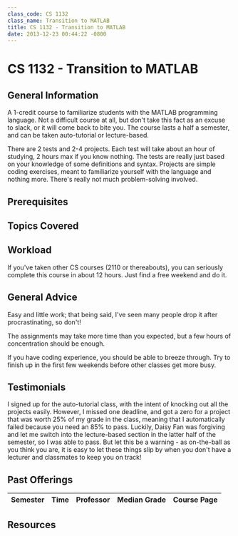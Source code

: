 ```yaml
---
class_code: CS 1132
class_name: Transition to MATLAB
title: CS 1132 - Transition to MATLAB
date: 2013-12-23 00:44:22 -0800
---
```

# CS 1132 - Transition to MATLAB

## General Information
A 1-credit course to familiarize students with the MATLAB programming language. Not a difficult course at all, but don't take this fact as an excuse to slack, or it will come back to bite you. The course lasts a half a semester, and can be taken auto-tutorial or lecture-based.

There are 2 tests and 2-4 projects. Each test will take about an hour of studying, 2 hours max if you know nothing. The tests are really just based on your knowledge of some definitions and syntax. Projects are simple coding exercises, meant to familiarize yourself with the language and nothing more. There's really not much problem-solving involved.

## Prerequisites

## Topics Covered

## Workload
If you've taken other CS courses (2110 or thereabouts), you can seriously complete this course in about 12 hours. Just find a free weekend and do it.

## General Advice
Easy and little work; that being said, I've seen many people drop it after procrastinating, so don't!

The assignments may take more time than you expected, but a few hours of concentration should be enough.

If you have coding experience, you should be able to breeze through. Try to finish up in the first few weekends before other classes get more busy.

## Testimonials
I signed up for the auto-tutorial class, with the intent of knocking out all the projects easily. However, I missed one deadline, and got a zero for a project that was worth 25% of my grade in the class, meaning that I automatically failed because you need an 85% to pass. Luckily, Daisy Fan was forgiving and let me switch into the lecture-based section in the latter half of the semester, so I was able to pass. But let this be a warning - as on-the-ball as you think you are, it is easy to let these things slip by when you don't have a lecturer and classmates to keep you on track!

## Past Offerings

 | Semester | Time | Professor | Median Grade | Course Page | 
 | --- | --- | --- | --- | --- | 

## Resources
